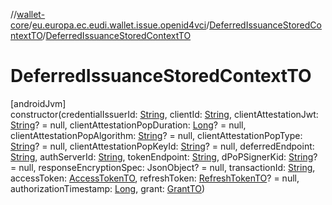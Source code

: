 //[wallet-core](../../../index.md)/[eu.europa.ec.eudi.wallet.issue.openid4vci](../index.md)/[DeferredIssuanceStoredContextTO](index.md)/[DeferredIssuanceStoredContextTO](-deferred-issuance-stored-context-t-o.md)

# DeferredIssuanceStoredContextTO

[androidJvm]\
constructor(credentialIssuerId: [String](https://kotlinlang.org/api/latest/jvm/stdlib/kotlin/-string/index.html), clientId: [String](https://kotlinlang.org/api/latest/jvm/stdlib/kotlin/-string/index.html), clientAttestationJwt: [String](https://kotlinlang.org/api/latest/jvm/stdlib/kotlin/-string/index.html)? = null, clientAttestationPopDuration: [Long](https://kotlinlang.org/api/latest/jvm/stdlib/kotlin/-long/index.html)? = null, clientAttestationPopAlgorithm: [String](https://kotlinlang.org/api/latest/jvm/stdlib/kotlin/-string/index.html)? = null, clientAttestationPopType: [String](https://kotlinlang.org/api/latest/jvm/stdlib/kotlin/-string/index.html)? = null, clientAttestationPopKeyId: [String](https://kotlinlang.org/api/latest/jvm/stdlib/kotlin/-string/index.html)? = null, deferredEndpoint: [String](https://kotlinlang.org/api/latest/jvm/stdlib/kotlin/-string/index.html), authServerId: [String](https://kotlinlang.org/api/latest/jvm/stdlib/kotlin/-string/index.html), tokenEndpoint: [String](https://kotlinlang.org/api/latest/jvm/stdlib/kotlin/-string/index.html), dPoPSignerKid: [String](https://kotlinlang.org/api/latest/jvm/stdlib/kotlin/-string/index.html)? = null, responseEncryptionSpec: JsonObject? = null, transactionId: [String](https://kotlinlang.org/api/latest/jvm/stdlib/kotlin/-string/index.html), accessToken: [AccessTokenTO](../-access-token-t-o/index.md), refreshToken: [RefreshTokenTO](../-refresh-token-t-o/index.md)? = null, authorizationTimestamp: [Long](https://kotlinlang.org/api/latest/jvm/stdlib/kotlin/-long/index.html), grant: [GrantTO](../-grant-t-o/index.md))
